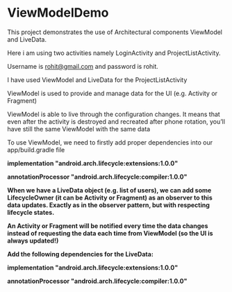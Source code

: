 # ViewModelDemo
This project demonstrates the use of Architectural components ViewModel and LiveData.

Here i am using two activities namely LoginActivity and ProjectListActivity.

Username is rohit@gmail.com and password is rohit.

I have used ViewModel and LiveData for the ProjectListActivity

ViewModel is used to provide and manage data for the UI (e.g. Activity or Fragment)

ViewModel is able to live through the configuration changes. It means that even after the activity is destroyed and recreated after phone rotation, you’ll have still the same ViewModel with the same data

To use ViewModel, we need to firstly add proper dependencies into our app/build.gradle file

<B>implementation "android.arch.lifecycle:extensions:1.0.0"

<B>annotationProcessor "android.arch.lifecycle:compiler:1.0.0"

When we have a LiveData object (e.g. list of users), we can add some LifecycleOwner (it can be Activity or Fragment) as an observer to this data updates. Exactly as in the observer pattern, but with respecting lifecycle states. 

An Activity or Fragment will be notified every time the data changes instead of requesting the data each time from ViewModel (so the UI is always updated!)

Add the following dependencies for the LiveData:

<b>implementation "android.arch.lifecycle:extensions:1.0.0"
  
<b>annotationProcessor "android.arch.lifecycle:compiler:1.0.0"

